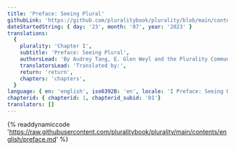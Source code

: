 ```yaml
---
title: 'Preface: Seeing Plural'
githubLink: 'https://github.com/pluralitybook/plurality/blob/main/contents/english/preface.md'
dateStartedString: { day: '23', month: '07', year: '2023' }
translations:
  {
    plurality: 'Chapter I',
    subtitle: 'Preface: Seeing Plural',
    authorsLead: 'By Audrey Tang, E. Glen Weyl and the Plurality Community',
    translatorsLead: 'Translated by:',
    return: 'return',
    chapters: 'chapters',
  }
language: { en: 'english', iso6392B: 'en', locale: 'I Preface: Seeing Plural' }
chapterid: { chapterid: 1, chapterid_subid: '01'}
translators: []
---
```

{% readdynamiccode 'https://raw.githubusercontent.com/pluralitybook/plurality/main/contents/english/preface.md' %}